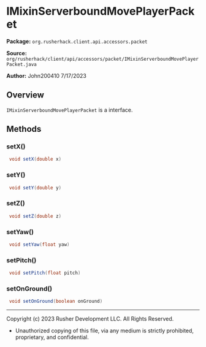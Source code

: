 # IMixinServerboundMovePlayerPacket

**Package:** `org.rusherhack.client.api.accessors.packet`

**Source:** `org/rusherhack/client/api/accessors/packet/IMixinServerboundMovePlayerPacket.java`

**Author:** John200410 7/17/2023



## Overview

`IMixinServerboundMovePlayerPacket` is a interface.

## Methods

### setX()

```java
 void setX(double x)
```

### setY()

```java
 void setY(double y)
```

### setZ()

```java
 void setZ(double z)
```

### setYaw()

```java
 void setYaw(float yaw)
```

### setPitch()

```java
 void setPitch(float pitch)
```

### setOnGround()

```java
 void setOnGround(boolean onGround)
```

---

Copyright (c) 2023 Rusher Development LLC. All Rights Reserved.
* Unauthorized copying of this file, via any medium is strictly prohibited, proprietary, and confidential.
